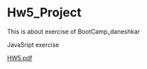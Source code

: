 # Hw5_Project

This is about exercise of BootCamp_daneshkar

JavaSript exercise

[HW5.pdf](https://github.com/PVZMF/Hw5_Project/files/9384813/HW5.pdf)

